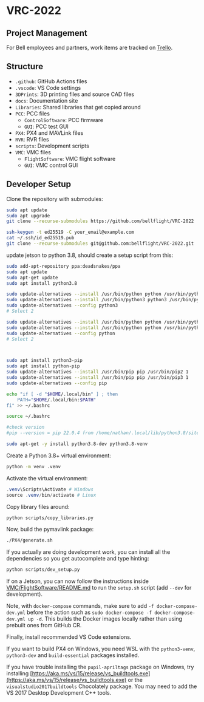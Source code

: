# VRC-2022

## Project Management

For Bell employees and partners, work items are tracked on [Trello](https://trello.com/bellvrc).

## Structure

- `.github`: GitHub Actions files
- `.vscode`: VS Code settings
- `3DPrints`: 3D printing files and source CAD files
- `docs`: Documentation site
- `Libraries`: Shared libraries that get copied around
- `PCC`: PCC files
  - `ControlSoftware`: PCC firmware
  - `GUI`: PCC test GUI
- `PX4`: PX4 and MAVLink files
- `RVR`: RVR files
- `scripts`: Development scripts
- `VMC`: VMC files
  - `FlightSoftware`: VMC flight software
  - `GUI`: VMC control GUI

## Developer Setup

Clone the repository with submodules:

```bash
sudo apt update
sudo apt upgrade
git clone --recurse-submodules https://github.com/bellflight/VRC-2022
```

```bash
ssh-keygen -t ed25519 -C your_email@example.com
cat ~/.ssh/id_ed25519.pub
git clone --recurse-submodules git@github.com:bellflight/VRC-2022.git
```


update jetson to python 3.8, should create a setup script from this:
```bash
sudo add-apt-repository ppa:deadsnakes/ppa
sudo apt update
sudo apt-get update
sudo apt install python3.8

sudo update-alternatives --install /usr/bin/python python /usr/bin/python3.6 1
sudo update-alternatives --install /usr/bin/python3 python3 /usr/bin/python3.8 1
sudo update-alternatives --config python3 
# Select 2

sudo update-alternatives --install /usr/bin/python python /usr/bin/python3.8 1
sudo update-alternatives --install /usr/bin/python python /usr/bin/python2.7 1
sudo update-alternatives --config python
# Select 2



sudo apt install python3-pip
sudo apt install python-pip
sudo update-alternatives --install /usr/bin/pip pip /usr/bin/pip2 1
sudo update-alternatives --install /usr/bin/pip pip /usr/bin/pip3 1
sudo update-alternatives --config pip

echo "if [ -d "$HOME/.local/bin" ] ; then
    PATH="$HOME/.local/bin:$PATH"
fi" >> ~/.bashrc

source ~/.bashrc 

#check version
#pip --version = pip 22.0.4 from /home/nathan/.local/lib/python3.8/site-packages/pip (python 3.8) 

sudo apt-get -y install python3.8-dev python3.8-venv
```


Create a Python 3.8+ virtual environment:

```bash
python -m venv .venv
```

Activate the virtual environment:

```powershell
.venv\Scripts\Activate # Windows
source .venv/bin/activate # Linux
```

Copy library files around:

```bash
python scripts/copy_libraries.py
```

Now, build the pymavlink package:

```bash
./PX4/generate.sh
```

If you actually are doing development work, you can install all the dependencies
so you get autocomplete and type hinting:

```bash
python scripts/dev_setup.py
```

If on a Jetson, you can now follow the instructions inside
[VMC/FlightSoftware/README.md](VMC/FlightSoftware/README.md) to run the `setup.sh`
script (add `--dev` for development).

Note, with `docker-compose` commands, make sure to add `-f docker-compose-dev.yml`
before the action such as `sudo docker-compose -f docker-compose-dev.yml up -d`.
This builds the Docker images locally rather than using prebuilt ones from GitHub CR.

Finally, install recommended VS Code extensions.

If you want to build PX4 on Windows, you need WSL with the
`python3-venv`, `python3-dev` and `build-essential` packages installed.

If you have trouble installing the `pupil-apriltags` package on Windows,
try installing
[https://aka.ms/vs/15/release/vs_buildtools.exe](https://aka.ms/vs/15/release/vs_buildtools.exe)
or the `visualstudio2017buildtools` Chocolately package.
You may need to add the VS 2017 Desktop Development C++ tools.
